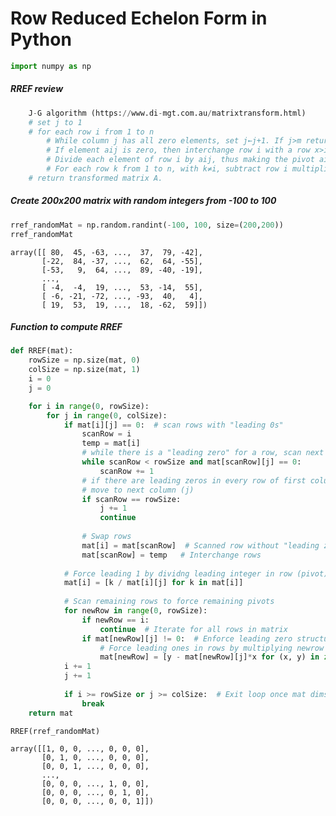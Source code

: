 
# Row Reduced Echelon Form in Python

```python
import numpy as np
```



##### RREF review 

```python
    J-G algorithm (https://www.di-mgt.com.au/matrixtransform.html)
    # set j to 1
    # for each row i from 1 to n
        # While column j has all zero elements, set j←j+1. If j>m return A. 
        # If element aij is zero, then interchange row i with a row x>i that has axj≠0.
        # Divide each element of row i by aij, thus making the pivot aij equal to one.
        # For each row k from 1 to n, with k≠i, subtract row i multiplied by akj from row k.
    # return transformed matrix A.
```

##### Create 200x200 matrix with random integers from -100 to 100

```python
rref_randomMat = np.random.randint(-100, 100, size=(200,200)) 
rref_randomMat
```




    array([[ 80,  45, -63, ...,  37,  79, -42],
           [-22,  84, -37, ...,  62,  64, -55],
           [-53,   9,  64, ...,  89, -40, -19],
           ...,
           [ -4,  -4,  19, ...,  53, -14,  55],
           [ -6, -21, -72, ..., -93,  40,   4],
           [ 19,  53,  19, ...,  18, -62,  59]])



##### Function to compute RREF

```python
def RREF(mat):
    rowSize = np.size(mat, 0)
    colSize = np.size(mat, 1)
    i = 0
    j = 0

    for i in range(0, rowSize): 
        for j in range(0, colSize): 
            if mat[i][j] == 0:  # scan rows with "leading 0s"
                scanRow = i 
                temp = mat[i] 
                # while there is a "leading zero" for a row, scan next row
                while scanRow < rowSize and mat[scanRow][j] == 0:  
                    scanRow += 1 
                # if there are leading zeros in every row of first column
                # move to next column (j)
                if scanRow == rowSize:  
                    j += 1
                    continue
                
                # Swap rows
                mat[i] = mat[scanRow]  # Scanned row without "leading zero"
                mat[scanRow] = temp   # Interchange rows
            
            # Force leading 1 by dividng leading integer in row (pivot)
            mat[i] = [k / mat[i][j] for k in mat[i]]  
            
            # Scan remaining rows to force remaining pivots 
            for newRow in range(0, rowSize):   
                if newRow == i: 
                    continue  # Iterate for all rows in matrix
                if mat[newRow][j] != 0:  # Enforce leading zero structure
                    # Force leading ones in rows by multiplying newrow 
                    mat[newRow] = [y - mat[newRow][j]*x for (x, y) in zip(mat[i], mat[newRow])]  
            i += 1
            j += 1
            
            if i >= rowSize or j >= colSize:  # Exit loop once mat dims reached
                break
    return mat
```


```python
RREF(rref_randomMat)
```




    array([[1, 0, 0, ..., 0, 0, 0],
           [0, 1, 0, ..., 0, 0, 0],
           [0, 0, 1, ..., 0, 0, 0],
           ...,
           [0, 0, 0, ..., 1, 0, 0],
           [0, 0, 0, ..., 0, 1, 0],
           [0, 0, 0, ..., 0, 0, 1]])


